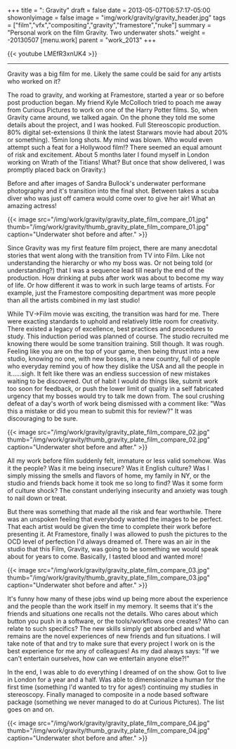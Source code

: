 +++
title = ": Gravity"
draft = false
date = 2013-05-07T06:57:17-05:00
showonlyimage = false
image =  "img/work/gravity/gravity_header.jpg"
tags = ["film","vfx","compositing","gravity","framestore","nuke"]
summary = "Personal work on the film Gravity. Two underwater shots."
weight = -20130507
[menu.work]
parent = "work_2013"
+++


{{< youtube LMEfR3xnUK4 >}}

---
Gravity was a big film for me. Likely the same could be said for any artists who worked on it?

The road to gravity, and working at Framestore, started a year or so before post production began. My friend Kyle McColloch tried to poach me away from Curious Pictures to work on one of the Harry Potter films. So, when Gravity came around, we talked again. On the phone they told me some details about the project, and I was hooked. Full Stereoscopic production. 80% digital set-extensions (I think the latest Starwars movie had about 20% or something). 15min long shots. My mind was blown. Who would even attempt such a feat for a Hollywood film!? There seemed an equal amount of risk and excitement. About 5 months later I found myself in London working on Wrath of the Titians! What? But once that show delivered, I was promptly placed back on Gravity:)



Before and after images of Sandra Bullock's underwater performane photography and it's transition into the final shot. Between takes a scuba diver who was just off camera would come over to give her air! What an amazing actress!

{{< image src="/img/work/gravity/gravity_plate_film_compare_01.jpg" thumb="/img/work/gravity/thumb_gravity_plate_film_compare_01.jpg" caption="Underwater shot before and after." >}}




Since Gravity was my first feature film project, there are many anecdotal stories that went along with the transition from TV into Film. Like not understanding the hierarchy or who my boss was. Or not being told (or understanding?) that I was a sequence lead till nearly the end of the production. How drinking at pubs after work was about to become my way of life. Or how different it was to work in such large teams of artists. For example, just the Framestore compositing department was more people than all the artists combined in my last studio!

While TV->Film movie was exciting, the transition was hard for me. There were exacting standards to uphold and relatively little room for creativity. There existed a legacy of excellence, best practices and procedures to study. This induction period was planned of course. The studio recruited me knowing there would be some transition training. Still though. It was rough. Feeling like you are on the top of your game, then being thrust into a new studio, knowing no one, with new bosses, in a new country, full of people who everyday remind you of how they dislike the USA and all the people in it......sigh. It felt like there was an endless succession of new mistakes waiting to be discovered. Out of habit I would do things like, submit work too soon for feedback, or push the lower limit of quality in a self fabricated urgency that my bosses would try to talk me down from. The soul crushing defeat of a day's worth of work being dismissed with a comment like: "Was this a mistake or did you mean to submit this for review?" It was discouraging to be sure.

{{< image src="/img/work/gravity/gravity_plate_film_compare_02.jpg" thumb="/img/work/gravity/thumb_gravity_plate_film_compare_02.jpg" caption="Underwater shot before and after." >}}



All my work before film suddenly felt, immature or less valid somehow. Was it the people? Was it me being insecure? Was it English culture? Was I simply missing the smells and flavors of home, my family in NY, or the studio and friends back home it took me so long to find? Was it some form of culture shock? The constant underlying insecurity and anxiety was tough to nail down or treat.

But there was something that made all the risk and fear worthwhile. There was an unspoken feeling that everybody wanted the images to be perfect. That each artist would be given the time to complete their work before presenting it. At Framestore, finally I was allowed to push the pictures to the OCD level of perfection I'd always dreamed of. There was an air in the studio that this Film, Gravity, was going to be something we would speak about for years to come. Basically, I tasted blood and wanted more!

{{< image src="/img/work/gravity/gravity_plate_film_compare_03.jpg" thumb="/img/work/gravity/thumb_gravity_plate_film_compare_03.jpg" caption="Underwater shot before and after." >}}


It's funny how many of these jobs wind up being more about the experience and the people than the work itself in my memory. It seems that it's the friends and situations one recalls not the details. Who cares about which button you push in a software, or the tools/workflows one creates? Who can relate to such specifics? The new skills simply get absorbed and what remains are the novel experiences of new friends and fun situations. I will take note of that and try to make sure that every project I work on is the best experience for me any of colleagues! As my dad always says: "If we can't entertain ourselves, how can we entertain anyone else?!"

In the end, I was able to do everything I dreamed of on the show. Got to live in London for a year and a half. Was able to dimensionalize a human for the first time (something I'd wanted to try for ages!) continuing my studies in stereoscopy. Finally managed to composite in a node based software package (something we never managed to do at Curious Pictures). The list goes on and on.


{{< image src="/img/work/gravity/gravity_plate_film_compare_04.jpg" thumb="/img/work/gravity/thumb_gravity_plate_film_compare_04.jpg" caption="Underwater shot before and after." >}}
